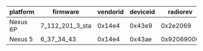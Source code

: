 platform | firmware        | vendorid | deviceid | radiorev   | chipnum | chiprev | chippackage | corerev | boardid | boardvendor | boardrev | driverrev | ucoderev  | bus | phytype | phyrev | anarev | nvramrev
-------- | --------------- | -------- | -------- | ---------- | ------- | ------- | ----------- | ------- | ------- | ----------- | -------- | --------- | --------- | --- | ------- | ------ | ------ | --------
Nexus 6P | 7_112_201_3_sta | 0x14e4   | 0x43e9   | 0x2e2069   | 0x4358  |     0x3 |         0x2 |    0x30 |   0x7a1 |      0x14e4 |     P100 | 0x770c903 | 0x3c3013d | 0x0 |     0xb |   0x11 |    0x0 |   500210
Nexus 5  | 6_37_34_43      | 0x14e4   | 0x43ae   | 0x92069000 | 0x4339  |     0x1 |         0x2 |    0x2e |   0x6b6 |      0x14e4 |     P106 | 0x625222b | 0x3570411 | 0x0 |     0xb |    0x6 |    0x0 |        0